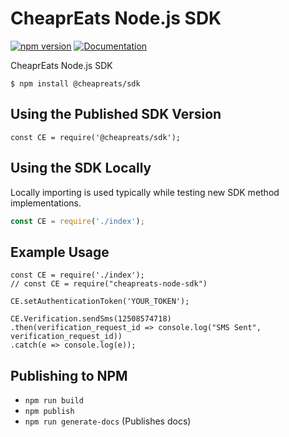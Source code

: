 # CheaprEats Node.js SDK

[![npm version](https://badge.fury.io/js/%40cheapreats%2Fsdk.svg)](https://badge.fury.io/js/%40cheapreats%2Fsdk) [![Documentation](https://img.shields.io/badge/docs-js--sdk.cheapreats.com-blue.svg)](https://js-sdk.cheapreats.com/)

CheaprEats Node.js SDK

```
$ npm install @cheapreats/sdk
```

## Using the Published SDK Version

```
const CE = require('@cheapreats/sdk');
```

## Using the SDK Locally

Locally importing is used typically while testing new SDK method implementations.

```javascript
const CE = require('./index');
```

## Example Usage

```
const CE = require('./index');
// const CE = require("cheapreats-node-sdk")

CE.setAuthenticationToken('YOUR_TOKEN');

CE.Verification.sendSms(12508574718)
.then(verification_request_id => console.log("SMS Sent", verification_request_id))
.catch(e => console.log(e));
```

## Publishing to NPM

* `npm run build`
* `npm publish`
* `npm run generate-docs` (Publishes docs)
